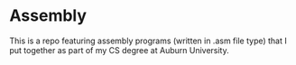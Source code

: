 # Assembly
This is a repo featuring assembly programs (written in .asm file type) that I put together as part of my CS degree at Auburn University. 
